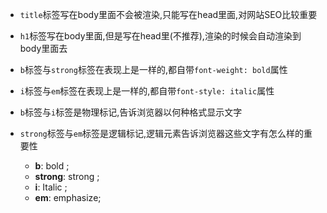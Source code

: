 * `title`标签写在body里面不会被渲染,只能写在head里面,对网站SEO比较重要
* `h1`标签写在body里面,但是写在head里(不推荐),渲染的时候会自动渲染到body里面去
* `b`标签与`strong`标签在表现上是一样的,都自带`font-weight: bold`属性
* `i`标签与`em`标签在表现上是一样的,都自带`font-style: italic`属性
* `b`标签与`i`标签是物理标记,告诉浏览器以何种格式显示文字
* `strong`标签与`em`标签是逻辑标记,逻辑元素告诉浏览器这些文字有怎么样的重要性

    * **b**: bold ;
    * **strong**: strong ;
    * **i**: Italic ;
    * **em**: emphasize;

